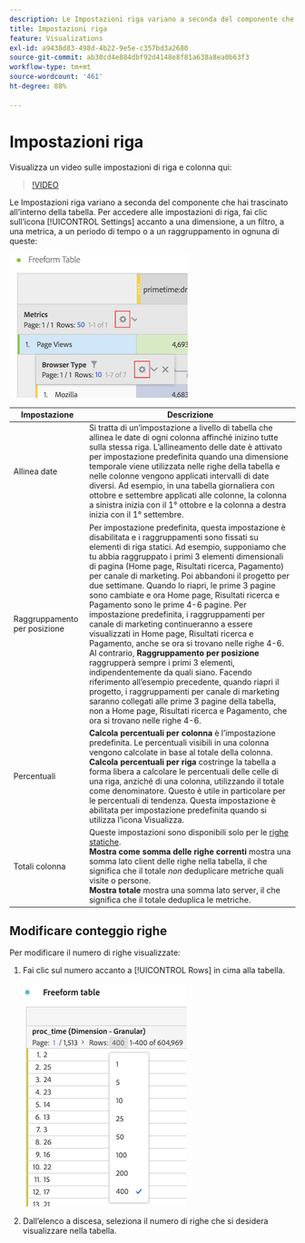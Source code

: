 ```yaml
---
description: Le Impostazioni riga variano a seconda del componente che hai trascinato all’interno della tabella.
title: Impostazioni riga
feature: Visualizations
exl-id: a9438d83-498d-4b22-9e5e-c357bd3a2680
source-git-commit: ab30cd4e884dbf92d4148e8f81a638a8ea0b63f3
workflow-type: tm+mt
source-wordcount: '461'
ht-degree: 88%

---
```


# Impostazioni riga

Visualizza un video sulle impostazioni di riga e colonna qui:

>[!VIDEO](https://video.tv.adobe.com/v/40382/?quality=12)

Le Impostazioni riga variano a seconda del componente che hai trascinato all’interno della tabella. Per accedere alle impostazioni di riga, fai clic sull’icona [!UICONTROL Settings] accanto a una dimensione, a un filtro, a una metrica, a un periodo di tempo o a un raggruppamento in ognuna di queste:

![Tabella a forma libera che evidenzia l’icona Impostazioni per le metriche](assets/row-settings.png)

| Impostazione | Descrizione |
| --- | --- |
| Allinea date | Si tratta di un’impostazione a livello di tabella che allinea le date di ogni colonna affinché inizino tutte sulla stessa riga. L’allineamento delle date è attivato per impostazione predefinita quando una dimensione temporale viene utilizzata nelle righe della tabella e nelle colonne vengono applicati intervalli di date diversi. Ad esempio, in una tabella giornaliera con ottobre e settembre applicati alle colonne, la colonna a sinistra inizia con il 1° ottobre e la colonna a destra inizia con il 1° settembre. |
| Raggruppamento per posizione | Per impostazione predefinita, questa impostazione è disabilitata e i raggruppamenti sono fissati su elementi di riga statici. Ad esempio, supponiamo che tu abbia raggruppato i primi 3 elementi dimensionali di pagina (Home page, Risultati ricerca, Pagamento) per canale di marketing. Poi abbandoni il progetto per due settimane. Quando lo riapri, le prime 3 pagine sono cambiate e ora Home page, Risultati ricerca e Pagamento sono le prime 4-6 pagine. Per impostazione predefinita, i raggruppamenti per canale di marketing continueranno a essere visualizzati in Home page, Risultati ricerca e Pagamento, anche se ora si trovano nelle righe 4-6. <br> Al contrario, **Raggruppamento per posizione** raggrupperà sempre i primi 3 elementi, indipendentemente da quali siano. Facendo riferimento all’esempio precedente, quando riapri il progetto, i raggruppamenti per canale di marketing saranno collegati alle prime 3 pagine della tabella, non a Home page, Risultati ricerca e Pagamento, che ora si trovano nelle righe 4-6. |
| Percentuali | **Calcola percentuali per colonna** è l’impostazione predefinita. Le percentuali visibili in una colonna vengono calcolate in base al totale della colonna. <br>**Calcola percentuali per riga** costringe la tabella a forma libera a calcolare le percentuali delle celle di una riga, anziché di una colonna, utilizzando il totale come denominatore. Questo è utile in particolare per le percentuali di tendenza. Questa impostazione è abilitata per impostazione predefinita quando si utilizza l’icona Visualizza. |
| Totali colonna | Queste impostazioni sono disponibili solo per le [righe statiche](/help/analysis-workspace/visualizations/freeform-table/column-row-settings/manual-vs-dynamic-rows.md). <br> **Mostra come somma delle righe correnti** mostra una somma lato client delle righe nella tabella, il che significa che il totale *non* deduplicare metriche quali visite o persone. <br> **Mostra totale** mostra una somma lato server, il che significa che il totale deduplica le metriche. |

## Modificare conteggio righe

Per modificare il numero di righe visualizzate:

1. Fai clic sul numero accanto a [!UICONTROL Rows] in cima alla tabella.

   ![Tabella a forma libera che mostra l’elenco a discesa per il numero di righe visualizzate. È selezionata una riga da 400.](assets/row-number.png)

1. Dall’elenco a discesa, seleziona il numero di righe che si desidera visualizzare nella tabella.